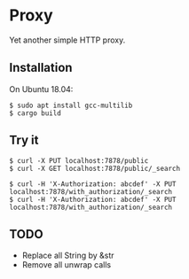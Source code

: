 # Proxy

Yet another simple HTTP proxy.


## Installation

On Ubuntu 18.04:

    $ sudo apt install gcc-multilib
    $ cargo build


## Try it

    $ curl -X PUT localhost:7878/public
    $ curl -X GET localhost:7878/public/_search
    
    $ curl -H 'X-Authorization: abcdef' -X PUT localhost:7878/with_authorization/_search
    $ curl -H 'X-Authorization: abcdef' -X PUT localhost:7878/with_authorization/_search


## TODO

- Replace all String by &str
- Remove all unwrap calls

